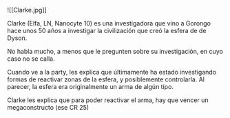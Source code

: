 ![[Clarke.jpg]]

Clarke (Elfa, LN, Nanocyte 10) es una investigadora que vino a Gorongo hace unos 50 años a investigar la civilización que creó la esfera de de Dyson. 

No habla mucho, a menos que le pregunten sobre su investigación, en cuyo caso no se calla. 

Cuando ve a la party, les explica que últimamente ha estado investigando formas de reactivar zonas de la esfera, y posiblemente controlarla. Al parecer, la esfera era originalmente un arma de algún tipo.

Clarke les explica que para poder reactivar el arma, hay que vencer un megaconstructo (ese CR 25)